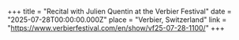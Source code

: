 +++
title = "Recital with Julien Quentin at the Verbier Festival"
date = "2025-07-28T00:00:00.000Z"
place = "Verbier, Switzerland"
link = "https://www.verbierfestival.com/en/show/vf25-07-28-1100/"
+++


